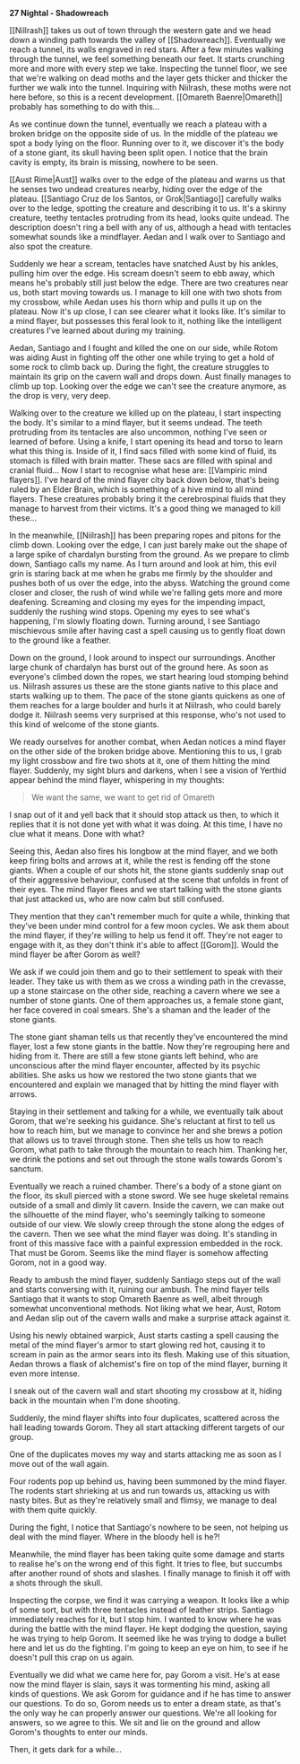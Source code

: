 **27 Nightal - Shadowreach**

[[Nillrash]] takes us out of town through the western gate and we head down a winding path towards the valley of [[Shadowreach]]. Eventually we reach a tunnel, its walls engraved in red stars. After a few minutes walking through the tunnel, we feel something beneath our feet. It starts crunching more and more with every step we take. Inspecting the tunnel floor, we see that we're walking on dead moths and the layer gets thicker and thicker the further we walk into the tunnel. Inquiring with Niilrash, these moths were not here before, so this is a recent development. [[Omareth Baenre|Omareth]] probably has something to do with this...

As we continue down the tunnel, eventually we reach a plateau with a broken bridge on the opposite side of us. In the middle of the plateau we spot a body lying on the floor. Running over to it, we discover it's the body of a stone giant, its skull having been split open. I notice that the brain cavity is empty, its brain is missing, nowhere to be seen. 

[[Aust Rime|Aust]] walks over to the edge of the plateau and warns us that he senses two undead creatures nearby, hiding over the edge of the plateau. [[Santiago Cruz de los Santos, or Grok|Santiago]] carefully walks over to the ledge, spotting the creature and describing it to us. It's a skinny creature, teethy tentacles protruding from its head, looks quite undead. The description doesn't ring a bell with any of us, although a head with tentacles somewhat sounds like a mindflayer. Aedan and I walk over to Santiago and also spot the creature.

Suddenly we hear a scream, tentacles have snatched Aust by his ankles, pulling him over the edge. His scream doesn't seem to ebb away, which means he's probably still just below the edge. There are two creatures near us, both start moving towards us. I manage to kill one with two shots from my crossbow, while Aedan uses his thorn whip and pulls it up on the plateau. Now it's up close, I can see clearer what it looks like. It's similar to a mind flayer, but possesses this feral look to it, nothing like the intelligent creatures I've learned about during my training.

Aedan, Santiago and I fought and killed the one on our side, while Rotom was aiding Aust in fighting off the other one while trying to get a hold of some rock to climb back up. During the fight, the creature struggles to maintain its grip on the cavern wall and drops down. Aust finally manages to climb up top. Looking over the edge we can't see the creature anymore, as the drop is very, very deep.

Walking over to the creature we killed up on the plateau, I start inspecting the body. It's similar to a mind flayer, but it seems undead. The teeth protruding from its tentacles are also uncommon, nothing I've seen or learned of before. Using a knife, I start opening its head and torso to learn what this thing is. Inside of it, I find sacs filled with some kind of fluid, its stomach is filled with brain matter. These sacs are filled with spinal and cranial fluid... Now I start to recognise what hese are: [[Vampiric mind flayers]]. I've heard of the mind flayer city back down below, that's being ruled by an Elder Brain, which is something of a hive mind to all mind flayers. These creatures probably bring it the cerebrospinal fluids that they manage to harvest from their victims. It's a good thing we managed to kill these...

In the meanwhile, [[Niilrash]] has been preparing ropes and pitons for the climb down. Looking over the edge, I can just barely make out the shape of a large spike of chardalyn bursting from the ground. As we prepare to climb down, Santiago calls my name. As I turn around and look at him, this evil grin is staring back at me when he grabs me firmly by the shoulder and pushes both of us over the edge, into the abyss. Watching the ground come closer and closer, the rush of wind while we're falling gets more and more deafening. Screaming and closing my eyes for the impending impact, suddenly the rushing wind stops. Opening my eyes to see what's happening, I'm slowly floating down. Turning around, I see Santiago mischievous smile after having cast a spell causing us to gently float down to the ground like a feather.

Down on the ground, I look around to inspect our surroundings. Another large chunk of chardalyn has burst out of the ground here. As soon as everyone's climbed down the ropes, we start hearing loud stomping behind us. Niilrash assures us these are the stone giants native to this place and starts walking up to them. The pace of the stone giants quickens as one of them reaches for a large boulder and hurls it at Niilrash, who could barely dodge it. Niilrash seems very surprised at this response, who's not used to this kind of welcome of the stone giants.

We ready ourselves for another combat, when Aedan notices a mind flayer on the other side of the broken bridge above. Mentioning this to us, I grab my light crossbow and fire two shots at it, one of them hitting the mind flayer. Suddenly, my sight blurs and darkens, when I see a vision of Yerthid appear behind the mind flayer, whispering in my thoughts:

> We want the same, we want to get rid of Omareth

I snap out of it and yell back that it should stop attack us then, to which it replies that it is not done yet with what it was doing. At this time, I have no clue what it means. Done with what?

Seeing this, Aedan also fires his longbow at the mind flayer, and we both keep firing bolts and arrows at it, while the rest is fending off the stone giants. When a couple of our shots hit, the stone giants suddenly snap out of their aggressive behaviour, confused at the scene that unfolds in front of their eyes. The mind flayer flees and we start talking with the stone giants that just attacked us, who are now calm but still confused.

They mention that they can't remember much for quite a while, thinking that they've been under mind control for a few moon cycles. We ask them about the mind flayer, if they're willing to help us fend it off. They're not eager to engage with it, as they don't think it's able to affect [[Gorom]]. Would the mind flayer be after Gorom as well?

We ask if we could join them and go to their settlement to speak with their leader. They take us with them as we cross a winding path in the crevasse, up a stone staircase on the other side, reaching a cavern where we see a number of stone giants. One of them approaches us, a female stone giant, her face covered in coal smears. She's a shaman and the leader of the stone giants. 

The stone giant shaman tells us that recently they've encountered the mind flayer, lost a few stone giants in the battle. Now they're regrouping here and hiding from it. There are still a few stone giants left behind, who are unconscious after the mind flayer encounter, affected by its psychic abilities. She asks us how we restored the two stone giants that we encountered and explain we managed that by hitting the mind flayer with arrows.

Staying in their settlement and talking for a while, we eventually talk about Gorom, that we're seeking his guidance. She's reluctant at first to tell us how to reach him, but we manage to convince her and she brews a potion that allows us to travel through stone. Then she tells us how to reach Gorom, what path to take through the mountain to reach him. Thanking her, we drink the potions and set out through the stone walls towards Gorom's sanctum.

Eventually we reach a ruined chamber. There's a body of a stone giant on the floor, its skull pierced with a stone sword. We see huge skeletal remains outside of a small and dimly lit cavern. Inside the cavern, we can make out the silhouette of the mind flayer, who's seemingly talking to someone outside of our view. We slowly creep through the stone along the edges of the cavern. Then we see what the mind flayer was doing. It's standing in front of this massive face with a painful expression embedded in the rock. That must be Gorom. Seems like the mind flayer is somehow affecting Gorom, not in a good way.

Ready to ambush the mind flayer, suddenly Santiago steps out of the wall and starts conversing with it, ruining our ambush. The mind flayer tells Santiago that it wants to stop Omareth Baenre as well, albeit through somewhat unconventional methods. Not liking what we hear, Aust, Rotom and Aedan slip out of the cavern walls and make a surprise attack against it.

Using his newly obtained warpick, Aust starts casting a spell causing the metal of the mind flayer's armor to start glowing red hot, causing it to scream in pain as the armor sears into its flesh. Making use of this situation, Aedan throws a flask of alchemist's fire on top of the mind flayer, burning it even more intense.

I sneak out of the cavern wall and start shooting my crossbow at it, hiding back in the mountain when I'm done shooting.

Suddenly, the mind flayer shifts into four duplicates, scattered across the hall leading towards Gorom. They all start attacking different targets of our group.

One of the duplicates moves my way and starts attacking me as soon as I move out of the wall again.

Four rodents pop up behind us, having been summoned by the mind flayer. The rodents start shrieking at us and run towards us, attacking us with nasty bites. But as they're relatively small and flimsy, we manage to deal with them quite quickly.

During the fight, I notice that Santiago's nowhere to be seen, not helping us deal with the mind flayer. Where in the bloody hell is he?!

Meanwhile, the mind flayer has been taking quite some damage and starts to realise he's on the wrong end of this fight. It tries to flee, but succumbs after another round of shots and slashes. I finally manage to finish it off with a shots through the skull.

Inspecting the corpse, we find it was carrying a weapon. It looks like a whip of some sort, but with three tentacles instead of leather strips. Santiago immediately reaches for it, but I stop him. I wanted to know where he was during the battle with the mind flayer. He kept dodging the question, saying he was trying to help Gorom. It seemed like he was trying to dodge a bullet here and let us do the fighting. I'm going to keep an eye on him, to see if he doesn't pull this crap on us again.

Eventually we did what we came here for, pay Gorom a visit. He's at ease now the mind flayer is slain, says it was tormenting his mind, asking all kinds of questions. We ask Gorom for guidance and if he has time to answer our questions. To do so, Gorom needs us to enter a dream state, as that's the only way he can properly answer our questions. We're all looking for answers, so we agree to this. We sit and lie on the ground and allow Gorom's thoughts to enter our minds.

Then, it gets dark for a while...